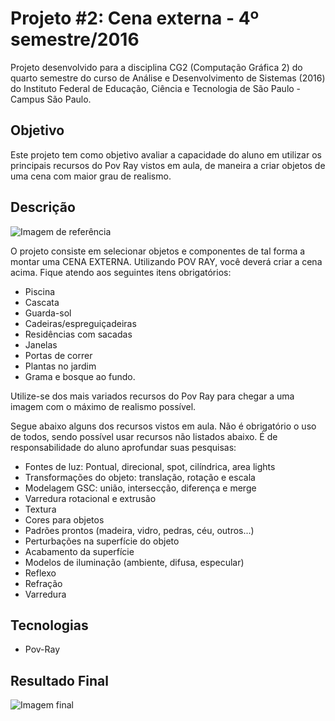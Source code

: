 # Projeto #2: Cena externa - 4º semestre/2016

Projeto desenvolvido para a disciplina CG2 (Computação Gráfica 2) do quarto semestre do curso de Análise e Desenvolvimento de Sistemas (2016) do Instituto Federal de Educação, Ciência e Tecnologia de São Paulo - Campus São Paulo. 


## Objetivo
Este projeto tem como objetivo avaliar a capacidade do aluno em utilizar os principais recursos do Pov Ray vistos em aula, de maneira a criar objetos de uma cena com maior grau de realismo.

## Descrição

![Imagem de referência](https://github.com/himais/Projeto-2---Ma-ra-Satiko-Tabata-1561545/blob/master/Refer%C3%AAncia.PNG?raw=true)

O projeto consiste em selecionar objetos e componentes de tal forma a montar uma CENA EXTERNA. Utilizando POV RAY, você deverá criar a cena acima. Fique atendo aos seguintes itens obrigatórios:

- Piscina
- Cascata
- Guarda-sol
- Cadeiras/espreguiçadeiras
- Residências com sacadas
- Janelas
- Portas de correr
- Plantas no jardim
- Grama e bosque ao fundo.

Utilize-se dos mais variados recursos do Pov Ray para chegar a uma imagem com o máximo de realismo possível.

Segue abaixo alguns dos recursos vistos em aula. Não é obrigatório o uso de todos, sendo possível usar recursos não listados abaixo. É de responsabilidade do aluno aprofundar suas pesquisas:
 - Fontes de luz: Pontual, direcional, spot, cilíndrica, area lights
 - Transformações do objeto: translação, rotação e escala
 - Modelagem GSC: união, intersecção, diferença e merge
 - Varredura rotacional e extrusão
 - Textura
 - Cores para objetos
 - Padrões prontos (madeira, vidro, pedras, céu, outros...)
 - Perturbações na superfície do objeto
 - Acabamento da superfície
 - Modelos de iluminação (ambiente, difusa, especular)
 - Reflexo
 - Refração
 - Varredura

## Tecnologias

- Pov-Ray

## Resultado Final
![Imagem final](https://github.com/himais/Projeto-2---Ma-ra-Satiko-Tabata-1561545/blob/master/Resultado%20Final.png?raw=true)
